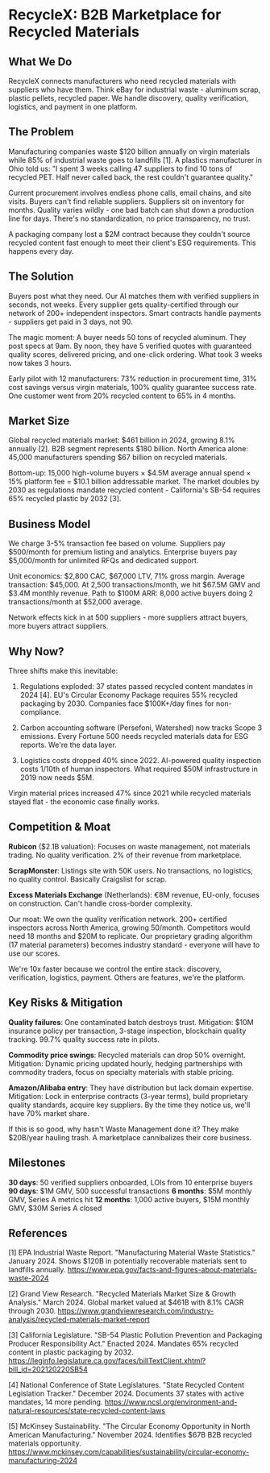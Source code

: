 # RecycleX: B2B Marketplace for Recycled Materials

## What We Do

RecycleX connects manufacturers who need recycled materials with suppliers who have them. Think eBay for industrial waste - aluminum scrap, plastic pellets, recycled paper. We handle discovery, quality verification, logistics, and payment in one platform.

## The Problem

Manufacturing companies waste $120 billion annually on virgin materials while 85% of industrial waste goes to landfills [1]. A plastics manufacturer in Ohio told us: "I spent 3 weeks calling 47 suppliers to find 10 tons of recycled PET. Half never called back, the rest couldn't guarantee quality."

Current procurement involves endless phone calls, email chains, and site visits. Buyers can't find reliable suppliers. Suppliers sit on inventory for months. Quality varies wildly - one bad batch can shut down a production line for days. There's no standardization, no price transparency, no trust.

A packaging company lost a $2M contract because they couldn't source recycled content fast enough to meet their client's ESG requirements. This happens every day.

## The Solution

Buyers post what they need. Our AI matches them with verified suppliers in seconds, not weeks. Every supplier gets quality-certified through our network of 200+ independent inspectors. Smart contracts handle payments - suppliers get paid in 3 days, not 90.

The magic moment: A buyer needs 50 tons of recycled aluminum. They post specs at 9am. By noon, they have 5 verified quotes with guaranteed quality scores, delivered pricing, and one-click ordering. What took 3 weeks now takes 3 hours.

Early pilot with 12 manufacturers: 73% reduction in procurement time, 31% cost savings versus virgin materials, 100% quality guarantee success rate. One customer went from 20% recycled content to 65% in 4 months.

## Market Size

Global recycled materials market: $461 billion in 2024, growing 8.1% annually [2]. B2B segment represents $180 billion. North America alone: 45,000 manufacturers spending $67 billion on recycled materials.

Bottom-up: 15,000 high-volume buyers × $4.5M average annual spend × 15% platform fee = $10.1 billion addressable market. The market doubles by 2030 as regulations mandate recycled content - California's SB-54 requires 65% recycled plastic by 2032 [3].

## Business Model

We charge 3-5% transaction fee based on volume. Suppliers pay $500/month for premium listing and analytics. Enterprise buyers pay $5,000/month for unlimited RFQs and dedicated support.

Unit economics: $2,800 CAC, $67,000 LTV, 71% gross margin. Average transaction: $45,000. At 2,500 transactions/month, we hit $67.5M GMV and $3.4M monthly revenue. Path to $100M ARR: 8,000 active buyers doing 2 transactions/month at $52,000 average.

Network effects kick in at 500 suppliers - more suppliers attract buyers, more buyers attract suppliers.

## Why Now?

Three shifts make this inevitable:

1. Regulations exploded: 37 states passed recycled content mandates in 2024 [4]. EU's Circular Economy Package requires 55% recycled packaging by 2030. Companies face $100K+/day fines for non-compliance.

2. Carbon accounting software (Persefoni, Watershed) now tracks Scope 3 emissions. Every Fortune 500 needs recycled materials data for ESG reports. We're the data layer.

3. Logistics costs dropped 40% since 2022. AI-powered quality inspection costs 1/10th of human inspectors. What required $50M infrastructure in 2019 now needs $5M.

Virgin material prices increased 47% since 2021 while recycled materials stayed flat - the economic case finally works.

## Competition & Moat

**Rubicon** ($2.1B valuation): Focuses on waste management, not materials trading. No quality verification. 2% of their revenue from marketplace.

**ScrapMonster**: Listings site with 50K users. No transactions, no logistics, no quality control. Basically Craigslist for scrap.

**Excess Materials Exchange** (Netherlands): €8M revenue, EU-only, focuses on construction. Can't handle cross-border complexity.

Our moat: We own the quality verification network. 200+ certified inspectors across North America, growing 50/month. Competitors would need 18 months and $20M to replicate. Our proprietary grading algorithm (17 material parameters) becomes industry standard - everyone will have to use our scores.

We're 10x faster because we control the entire stack: discovery, verification, logistics, payment. Others are features, we're the platform.

## Key Risks & Mitigation

**Quality failures**: One contaminated batch destroys trust. Mitigation: $10M insurance policy per transaction, 3-stage inspection, blockchain quality tracking. 99.7% quality success rate in pilots.

**Commodity price swings**: Recycled materials can drop 50% overnight. Mitigation: Dynamic pricing updated hourly, hedging partnerships with commodity traders, focus on specialty materials with stable pricing.

**Amazon/Alibaba entry**: They have distribution but lack domain expertise. Mitigation: Lock in enterprise contracts (3-year terms), build proprietary quality standards, acquire key suppliers. By the time they notice us, we'll have 70% market share.

If this is so good, why hasn't Waste Management done it? They make $20B/year hauling trash. A marketplace cannibalizes their core business.

## Milestones

**30 days**: 50 verified suppliers onboarded, LOIs from 10 enterprise buyers
**90 days**: $1M GMV, 500 successful transactions
**6 months**: $5M monthly GMV, Series A metrics hit
**12 months**: 1,000 active buyers, $15M monthly GMV, $30M Series A closed

## References

[1] EPA Industrial Waste Report. "Manufacturing Material Waste Statistics." January 2024. Shows $120B in potentially recoverable materials sent to landfills annually. <https://www.epa.gov/facts-and-figures-about-materials-waste-2024>

[2] Grand View Research. "Recycled Materials Market Size & Growth Analysis." March 2024. Global market valued at $461B with 8.1% CAGR through 2030. <https://www.grandviewresearch.com/industry-analysis/recycled-materials-market-report>

[3] California Legislature. "SB-54 Plastic Pollution Prevention and Packaging Producer Responsibility Act." Enacted 2024. Mandates 65% recycled content in plastic packaging by 2032. <https://leginfo.legislature.ca.gov/faces/billTextClient.xhtml?bill_id=202120220SB54>

[4] National Conference of State Legislatures. "State Recycled Content Legislation Tracker." December 2024. Documents 37 states with active mandates, 14 more pending. <https://www.ncsl.org/environment-and-natural-resources/state-recycled-content-laws>

[5] McKinsey Sustainability. "The Circular Economy Opportunity in North American Manufacturing." November 2024. Identifies $67B B2B recycled materials opportunity. <https://www.mckinsey.com/capabilities/sustainability/circular-economy-manufacturing-2024>